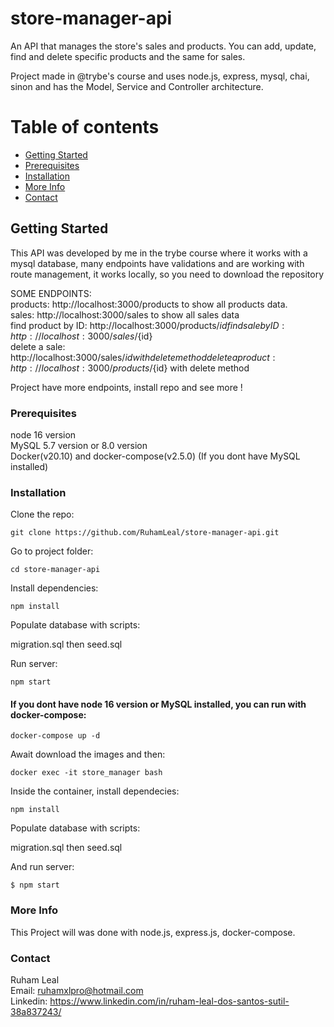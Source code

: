 # store-manager-api

An API that manages the store's sales and products. You can add, update, find and delete specific products and the same for sales.    

Project made in @trybe's course and uses node.js, express, mysql, chai, sinon and has the Model, Service and Controller architecture.


# Table of contents

- [Getting Started](#getting-started)
- [Prerequisites](#prerequisites)
- [Installation](#installation)
- [More Info](#more-info)
- [Contact](#contact)

## Getting Started

This API was developed by me in the trybe course where it works with a mysql database, many endpoints have validations and are working with route management, it works locally, so you need to download the repository


SOME ENDPOINTS:    
products: http://localhost:3000/products to show all products data.      
sales: http://localhost:3000/sales to show all sales data    
find product by ID: http://localhost:3000/products/${id}            
find sale by ID: http://localhost:3000/sales/${id}     
delete a sale: http://localhost:3000/sales/${id}  with delete method      
delete a product: http://localhost:3000/products/${id}  with delete method     

Project have more endpoints, install repo and see more !

### Prerequisites

node 16 version         
MySQL 5.7 version or 8.0 version        
Docker(v20.10) and docker-compose(v2.5.0) (If you dont have MySQL installed)        

### Installation  

Clone the repo:     
```
git clone https://github.com/RuhamLeal/store-manager-api.git    
```

Go to project folder:     
```
cd store-manager-api   
```

Install dependencies:     
```
npm install    
```

Populate database with scripts:    

migration.sql then seed.sql

Run server:
```
npm start    
```           
               
                  
                    
                     
#### If you dont have node 16 version or MySQL installed, you can run with docker-compose:   
```
docker-compose up -d
```
 
Await download the images and then:    
```
docker exec -it store_manager bash
```

Inside the container, install dependecies:       
```
npm install
```

Populate database with scripts:    

migration.sql then seed.sql

And run server:       
```
$ npm start
```

### More Info

This Project will was done with node.js, express.js, docker-compose.

### Contact

Ruham Leal    
Email: ruhamxlpro@hotmail.com    
Linkedin: https://www.linkedin.com/in/ruham-leal-dos-santos-sutil-38a837243/
